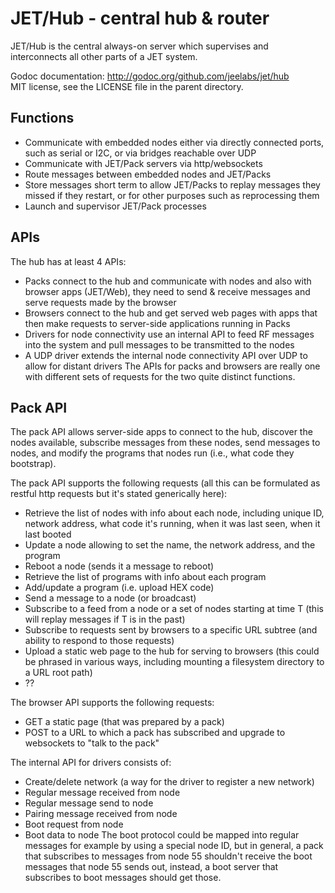 JET/Hub - central hub & router
==============================

JET/Hub is the central always-on server which supervises and interconnects all
other parts of a JET system.

Godoc documentation: <http://godoc.org/github.com/jeelabs/jet/hub>  
MIT license, see the LICENSE file in the parent directory.

Functions
---------

- Communicate with embedded nodes either via directly connected ports, such as serial or I2C, or
  via bridges reachable over UDP
- Communicate with JET/Pack servers via http/websockets
- Route messages between embedded nodes and JET/Packs
- Store messages short term to allow JET/Packs to replay messages they missed if they restart,
  or for other purposes such as reprocessing them
- Launch and supervisor JET/Pack processes

APIs
----

The hub has at least 4 APIs:
- Packs connect to the hub and communicate with nodes and also with browser apps (JET/Web), they need
  to send & receive messages and serve requests made by the browser
- Browsers connect to the hub and get served web pages with apps that then make requests to
  server-side applications running in Packs
- Drivers for node connectivity use an internal API to feed RF messages into the system and pull
  messages to be transmitted to the nodes
- A UDP driver extends the internal node connectivity API over UDP to allow for distant drivers
The APIs for packs and browsers are really one with different sets of requests for the two quite 
distinct functions.

Pack API
--------

The pack API allows server-side apps to connect to the hub, discover the nodes available, subscribe
messages from these nodes, send messages to nodes, and modify the programs that nodes run (i.e.,
what code they bootstrap).

The pack API supports the following requests (all this can be formulated as restful http
requests but it's stated generically here):
- Retrieve the list of nodes with info about each node, including unique ID, network
  address, what code it's running, when it was last seen, when it last booted
- Update a node allowing to set the name, the network address, and the program
- Reboot a node (sends it a message to reboot)
- Retrieve the list of programs with info about each program
- Add/update a program (i.e. upload HEX code)
- Send a message to a node (or broadcast)
- Subscribe to a feed from a node or a set of nodes starting at time T (this will replay messages
  if T is in the past)
- Subscribe to requests sent by browsers to a specific URL subtree (and ability to respond to
  those requests)
- Upload a static web page to the hub for serving to browsers (this could be phrased in various
  ways, including mounting a filesystem directory to a URL root path)
- ??

The browser API supports the following requests:
- GET a static page (that was prepared by a pack)
- POST to a URL to which a pack has subscribed and upgrade to websockets to "talk to the pack"

The internal API for drivers consists of:
- Create/delete network (a way for the driver to register a new network)
- Regular message received from node
- Regular message send to node
- Pairing message received from node
- Boot request from node
- Boot data to node
The boot protocol could be mapped into regular messages for example by using a special node ID, but
in general, a pack that subscribes to messages from node 55 shouldn't receive the boot messages
that node 55 sends out, instead, a boot server that subscribes to boot messages should get those.
